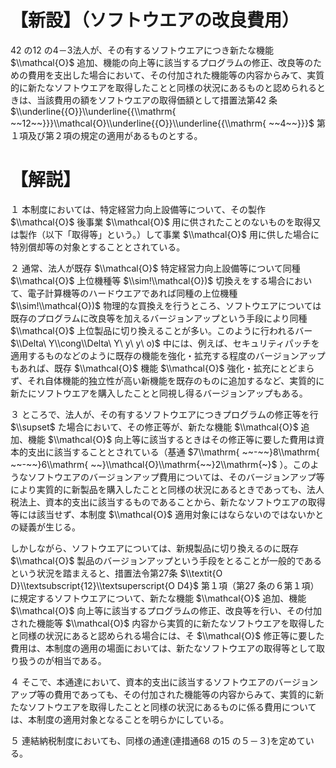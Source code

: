 # 【新設】（ソフトウエアの改良費用）

42 の12 の4－3法人が、その有するソフトウエアにつき新たな機能 $\\mathcal{O}$ 追加、機能の向上等に該当するプログラムの修正、改良等のための費用を支出した場合において、その付加された機能等の内容からみて、実質的に新たなソフトウエアを取得したことと同様の状況にあるものと認められるときは、当該費用の額をソフトウエアの取得価額として措置法第42 条 $\\underline{{O}}\\underline{{\\mathrm{ ~~12~~}}}\\mathcal{O}\\underline{{O}}\\underline{{\\mathrm{ ~~4~~}}}$ 第１項及び第２項の規定の適用があるものとする。

# 【解説】

１ 本制度においては、特定経営力向上設備等について、その製作 $\\mathcal{O}$ 後事業 $\\mathcal{O}$ 用に供されたことのないものを取得又は製作（以下「取得等」という。）して事業 $\\mathcal{O}$ 用に供した場合に特別償却等の対象とすることとされている。

２ 通常、法人が既存 $\\mathcal{O}$ 特定経営力向上設備等について同種 $\\mathcal{O}$ 上位機種等 $\\sim!\\mathcal{O})$ 切換えをする場合において、電子計算機等のハードウエアであれば同種の上位機種 $\\sim!\\mathcal{O})$ 物理的な買換えを行うところ、ソフトウエアについては既存のプログラムに改良等を加えるバージョンアップという手段により同種 $\\mathcal{O}$ 上位製品に切り換えることが多い。このように行われるバー $\\Delta\ Y\\cong\\Delta\ Y\ y\ y\ o)$ 中には、例えば、セキュリティパッチを適用するものなどのように既存の機能を強化・拡充する程度のバージョンアップもあれば、既存 $\\mathcal{O}$ 機能 $\\mathcal{O}$ 強化・拡充にとどまらず、それ自体機能的独立性が高い新機能を既存のものに追加するなど、実質的に新たにソフトウエアを購入したことと同視し得るバージョンアップもある。

３ ところで、法人が、その有するソフトウエアにつきプログラムの修正等を行 $\\supset$ た場合において、その修正等が、新たな機能 $\\mathcal{O}$ 追加、機能 $\\mathcal{O}$ 向上等に該当するときはその修正等に要した費用は資本的支出に該当することとされている（基通 $7\\mathrm{ ~~-~~}8\\mathrm{ ~~-~~}6\\mathrm{ ~~}\\mathcal{O}\\mathrm{~~}2\\mathrm{~}$ ）。このようなソフトウエアのバージョンアップ費用については、そのバージョンアップ等により実質的に新製品を購入したことと同様の状況にあるときであっても、法人税法上、資本的支出に該当するものであることから、新たなソフトウエアの取得等には該当せず、本制度 $\\mathcal{O}$ 適用対象にはならないのではないかとの疑義が生じる。

しかしながら、ソフトウエアについては、新規製品に切り換えるのに既存 $\\mathcal{O}$ 製品のバージョンアップという手段をとることが一般的であるという状況を踏まえると、措置法令第27条 $\\textit{O D}\\textsubscript{12}\\textsuperscript{O D4}$ 第１項（第27 条の６第１項）に規定するソフトウエアについて、新たな機能 $\\mathcal{O}$ 追加、機能 $\\mathcal{O}$ 向上等に該当するプログラムの修正、改良等を行い、その付加された機能等 $\\mathcal{O}$ 内容から実質的に新たなソフトウエアを取得したと同様の状況にあると認められる場合には、そ $\\mathcal{O}$ 修正等に要した費用は、本制度の適用の場面においては、新たなソフトウエアの取得等として取り扱うのが相当である。

４ そこで、本通達において、資本的支出に該当するソフトウエアのバージョンアップ等の費用であっても、その付加された機能等の内容からみて、実質的に新たなソフトウエアを取得したことと同様の状況にあるものに係る費用については、本制度の適用対象となることを明らかにしている。

５ 連結納税制度においても、同様の通達(連措通68 の15 の５－３)を定めている。